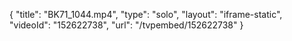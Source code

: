 {
    "title": "BK71_1044.mp4",
    "type": "solo",
    "layout": "iframe-static",
    "videoId": "152622738",
    "url": "\/tvpembed\/152622738"
}